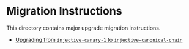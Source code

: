 # Migration Instructions

This directory contains major upgrade migration instructions.

- [Upgrading from `injective-canary-1` to `injective-canonical-chain`](injective-canonical-chain.md)
